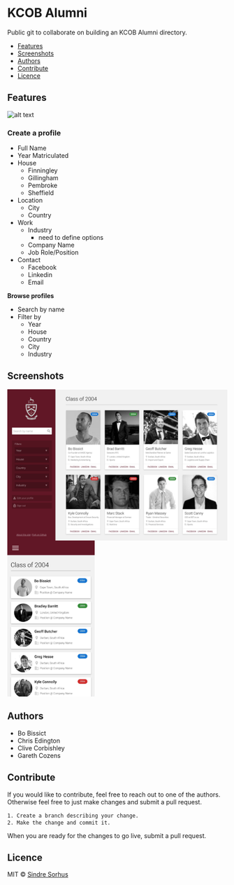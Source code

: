 # KCOB Alumni

Public git to collaborate on building an KCOB Alumni directory.

* [Features](#features)
* [Screenshots](#screenshots)
* [Authors](#authors)
* [Contribute](#contribute)
* [Licence](#licence)



## Features

![alt text](https://img.shields.io/badge/version-0.01-brightgreen.svg "Logo Title Text 1")

### Create a profile

* Full Name
* Year Matriculated
* House
  * Finningley
  * Gillingham
  * Pembroke
  * Sheffield
* Location
  * City
  * Country
* Work
  * Industry
    * need to define options 
  * Company Name
  * Job Role/Position
* Contact
  * Facebook
  * Linkedin
  * Email
  
**Browse profiles**

* Search by name
* Filter by
  * Year
  * House
  * Country
  * City
  * Industry

## Screenshots

<img align="left" src="/assets/screenshots/desktop.jpg" width="520">
<img src="/assets/screenshots/mobile.jpg" width="200">
<div></div>


## Authors

* Bo Bissict 
* Chris Edington
* Clive Corbishley
* Gareth Cozens

## Contribute

If you would like to contribute, feel free to reach out to one of the authors. Otherwise feel free to just make changes and submit a pull request.

```
1. Create a branch describing your change. 
2. Make the change and commit it.
```

When you are ready for the changes to go live, submit a pull request.

## Licence

MIT © [Sindre Sorhus](https://sindresorhus.com/)
